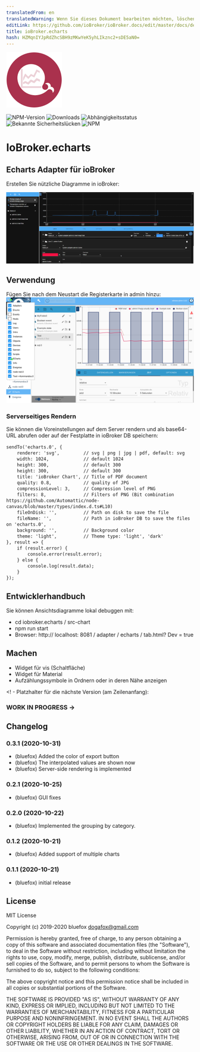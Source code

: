 ```yaml
---
translatedFrom: en
translatedWarning: Wenn Sie dieses Dokument bearbeiten möchten, löschen Sie bitte das Feld "translationsFrom". Andernfalls wird dieses Dokument automatisch erneut übersetzt
editLink: https://github.com/ioBroker/ioBroker.docs/edit/master/docs/de/adapterref/iobroker.echarts/README.md
title: ioBroker.echarts
hash: HZMqnIYJpRdZhcSBH9zMKwYeK5yhLIkznc2+sDE5aN0=
---
```

![Logo](../../../en/adapterref/iobroker.echarts/admin/echarts.png)

![NPM-Version](http://img.shields.io/npm/v/iobroker.echarts.svg)
![Downloads](https://img.shields.io/npm/dm/iobroker.echarts.svg)
![Abhängigkeitsstatus](https://img.shields.io/david/ioBroker/iobroker.echarts.svg)
![Bekannte Sicherheitslücken](https://snyk.io/test/github/ioBroker/ioBroker.echarts/badge.svg)
![NPM](https://nodei.co/npm/iobroker.echarts.png?downloads=true)

# IoBroker.echarts
## Echarts Adapter für ioBroker
Erstellen Sie nützliche Diagramme in ioBroker:

![Bildschirmfoto](../../../en/adapterref/iobroker.echarts/img/screenshot1.png)

## Verwendung
Fügen Sie nach dem Neustart die Registerkarte in admin hinzu: ![Administrator](../../../en/adapterref/iobroker.echarts/img/admin.png)

### Serverseitiges Rendern
Sie können die Voreinstellungen auf dem Server rendern und als base64-URL abrufen oder auf der Festplatte in ioBroker DB speichern:

```
sendTo('echarts.0', {
    renderer: 'svg',         // svg | png | jpg | pdf, default: svg
    width: 1024,             // default 1024
    height: 300,             // default 300
    height: 300,             // default 300
    title: 'ioBroker Chart', // Title of PDF document
    quality: 0.8,            // quality of JPG
    compressionLevel: 3,     // Compression level of PNG
    filters: 8,              // Filters of PNG (Bit combination https://github.com/Automattic/node-canvas/blob/master/types/index.d.ts#L10)
    fileOnDisk: '',          // Path on disk to save the file
    fileName: '',            // Path in ioBroker DB to save the files on 'echarts.0',
    background: '',          // Background color
    theme: 'light',          // Theme type: 'light', 'dark'
}, result => {
    if (result.error) {
        console.error(result.error);
    } else {
        console.log(result.data);
    }
});
```

## Entwicklerhandbuch
Sie können Ansichtsdiagramme lokal debuggen mit:

- cd iobroker.echarts / src-chart
- npm run start
- Browser: http:// localhost: 8081 / adapter / echarts / tab.html? Dev = true

## Machen
- Widget für vis (Schaltfläche)
- Widget für Material
- Aufzählungssymbole in Ordnern oder in deren Nähe anzeigen

<! - Platzhalter für die nächste Version (am Zeilenanfang):

### __WORK IN PROGRESS__ ->

## Changelog
### 0.3.1 (2020-10-31)
* (bluefox) Added the color of export button 
* (bluefox) The interpolated values are shown now
* (bluefox) Server-side rendering is implemented

### 0.2.1 (2020-10-25)
* (bluefox) GUI fixes

### 0.2.0 (2020-10-22)
* (bluefox) Implemented the grouping by category.

### 0.1.2 (2020-10-21)
* (bluefox) Added support of multiple charts

### 0.1.1 (2020-10-21)
* (bluefox) initial release

## License
MIT License

Copyright (c) 2019-2020 bluefox <dogafox@gmail.com>

Permission is hereby granted, free of charge, to any person obtaining a copy
of this software and associated documentation files (the "Software"), to deal
in the Software without restriction, including without limitation the rights
to use, copy, modify, merge, publish, distribute, sublicense, and/or sell
copies of the Software, and to permit persons to whom the Software is
furnished to do so, subject to the following conditions:

The above copyright notice and this permission notice shall be included in all
copies or substantial portions of the Software.

THE SOFTWARE IS PROVIDED "AS IS", WITHOUT WARRANTY OF ANY KIND, EXPRESS OR
IMPLIED, INCLUDING BUT NOT LIMITED TO THE WARRANTIES OF MERCHANTABILITY,
FITNESS FOR A PARTICULAR PURPOSE AND NONINFRINGEMENT. IN NO EVENT SHALL THE
AUTHORS OR COPYRIGHT HOLDERS BE LIABLE FOR ANY CLAIM, DAMAGES OR OTHER
LIABILITY, WHETHER IN AN ACTION OF CONTRACT, TORT OR OTHERWISE, ARISING FROM,
OUT OF OR IN CONNECTION WITH THE SOFTWARE OR THE USE OR OTHER DEALINGS IN THE
SOFTWARE.
